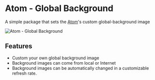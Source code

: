# Atom - Global Background 

A simple package that sets the [Atom](https://atom.io/)'s custom global-background image

![Atom - Global Background](http://7s1t7r.com1.z0.glb.clouddn.com/demo.gif)

## Features

- Custom your own global background image
- Background images can come from local or Internet
- Background images can be automatically changed in a customizable refresh rate. 
